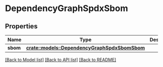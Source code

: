 # DependencyGraphSpdxSbom

## Properties

Name | Type | Description | Notes
------------ | ------------- | ------------- | -------------
**sbom** | [**crate::models::DependencyGraphSpdxSbomSbom**](dependency_graph_spdx_sbom_sbom.md) |  | 

[[Back to Model list]](../README.md#documentation-for-models) [[Back to API list]](../README.md#documentation-for-api-endpoints) [[Back to README]](../README.md)


